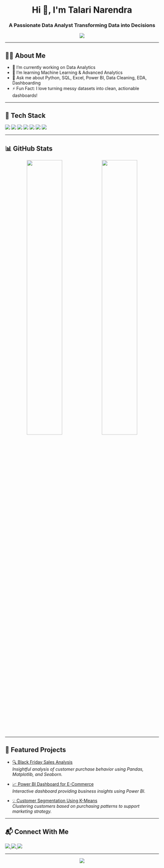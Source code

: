 <h1 align="center">Hi 👋, I'm Talari Narendra</h1>
<h3 align="center">A Passionate Data Analyst Transforming Data into Decisions</h3>

<p align="center">
  <img src="https://readme-typing-svg.herokuapp.com/?lines=Data+Driven+Decision+Maker;Turning+Data+into+Actionable+Insights;SQL+|+Python+|+Power+BI+|+Excel;Always+Learning+📚&center=true&width=500&height=45">
</p>

---

## 👨‍💻 About Me

- 🔭 I’m currently working on Data Analytics
- 🌱 I’m learning Machine Learning & Advanced Analytics
- 💬 Ask me about Python, SQL, Excel, Power BI, Data Cleaning, EDA, Dashboarding
- ⚡ Fun Fact: I love turning messy datasets into clean, actionable dashboards!

---

## 🧰 Tech Stack

<p align="left">
  <img src="https://img.shields.io/badge/-Python-3776AB?style=for-the-badge&logo=python&logoColor=white"/>
  <img src="https://img.shields.io/badge/-SQL-4479A1?style=for-the-badge&logo=postgresql&logoColor=white"/>
  <img src="https://img.shields.io/badge/-Excel-217346?style=for-the-badge&logo=microsoft-excel&logoColor=white"/>
  <img src="https://img.shields.io/badge/-Power%20BI-F2C811?style=for-the-badge&logo=powerbi&logoColor=black"/>
 
  <img src="https://img.shields.io/badge/-Pandas-150458?style=for-the-badge&logo=pandas&logoColor=white"/>
  <img src="https://img.shields.io/badge/-NumPy-013243?style=for-the-badge&logo=numpy&logoColor=white"/>
  <img src="https://img.shields.io/badge/-Matplotlib-2067B8?style=for-the-badge&logo=matplotlib&logoColor=white"/>
</p>

---

## 📊 GitHub Stats

<p align="center">
  <img width="48%" src="https://github-readme-stats.vercel.app/api?username=NarendraTalari&show_icons=true&theme=radical" />
  <img width="48%" src="https://github-readme-stats.vercel.app/api/top-langs/?username=NarendraTalari&layout=compact&theme=radical" />
</p>

---

## 🚀 Featured Projects

- [🔍 Black Friday Sales Analysis](https://github.com/your-username/Black_Friday_Sales_Analysis)  
  <em>Insightful analysis of customer purchase behavior using Pandas, Matplotlib, and Seaborn.</em>

- [📈 Power BI Dashboard for E-Commerce](https://github.com/your-username/E-Commerce-Analytics)  
  <em>Interactive dashboard providing business insights using Power BI.</em>

- [💡 Customer Segmentation Using K-Means](https://github.com/your-username/Customer-Segmentation)  
  <em>Clustering customers based on purchasing patterns to support marketing strategy.</em>

---

## 📬 Connect With Me

<p align="left">
  <a href="www.linkedin.com/in/talarinarendra" target="_blank">
    <img src="https://img.shields.io/badge/-LinkedIn-0077B5?style=for-the-badge&logo=linkedin&logoColor=white"/>
  </a>
  <a href="mailto:narendratalari695@gmail.com">
    <img src="https://img.shields.io/badge/-Gmail-D14836?style=for-the-badge&logo=gmail&logoColor=white"/>
  </a>
  <a href="https://yourportfolio.com/" target="_blank">
    <img src="https://img.shields.io/badge/-Portfolio-000000?style=for-the-badge&logo=vercel&logoColor=white"/>
  </a>
</p>

---

<p align="center">
  <img src="https://quotes-github-readme.vercel.app/api?type=horizontal&theme=radical"/>
</p>
